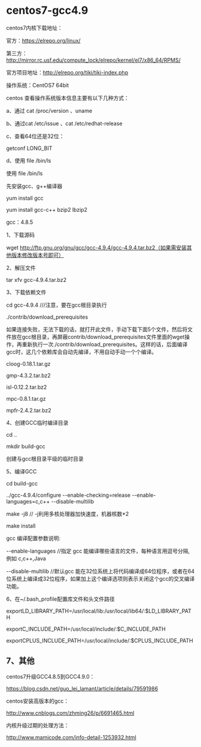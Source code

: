 # centos7-gcc4.9

centos7内核下载地址：

官方：https://elrepo.org/linux/

第三方：http://mirror.rc.usf.edu/compute_lock/elrepo/kernel/el7/x86_64/RPMS/

官方项目地址：http://elrepo.org/tiki/tiki-index.php

操作系统：CentOS7 64bit

centos 查看操作系统版本信息主要有以下几种方式：

a、通过 cat /proc/version 、uname

b、通过cat /etc/issue 、cat /etc/redhat-release

c、查看64位还是32位：

getconf LONG_BIT

d、使用 file /bin/ls

使用 file /bin/ls

先安装gcc、g++编译器

yum install gcc

yum install gcc-c++ bzip2 lbzip2

gcc：4.8.5

1、下载源码

wget http://ftp.gnu.org/gnu/gcc/gcc-4.9.4/gcc-4.9.4.tar.bz2（如果需安装其他版本修改版本号即可）

2、解压文件

tar xfv gcc-4.9.4.tar.bz2

3、下载依赖文件

cd gcc-4.9.4 ///注意，要在gcc根目录执行

./contrib/download_prerequisites

如果连接失败，无法下载的话，就打开此文件，手动下载下面5个文件，然后将文件放在gcc根目录，再屏蔽contrib/download_prerequisites文件里面的wget操作，再重新执行一次./contrib/download_prerequisites。这样的话，后面编译gcc时，这几个依赖库会自动先编译，不用自动手动一个个编译。

cloog-0.18.1.tar.gz

gmp-4.3.2.tar.bz2

isl-0.12.2.tar.bz2

mpc-0.8.1.tar.gz

mpfr-2.4.2.tar.bz2

4、创建GCC临时编译目录

cd ..

mkdir build-gcc

创建与gcc根目录平级的临时目录

5、编译GCC

cd build-gcc


../gcc-4.9.4/configure --enable-checking=release --enable-languages=c,c++ --disable-multilib

make -j8 // -j利用多核处理器加快速度，机器核数*2

make install

 

gcc 编译配置参数说明:

--enable-languages //指定 gcc 能编译哪些语言的文件，每种语言用逗号分隔, 例如 c,c++,Java

--disable-multilib //默认gcc 能在32位系统上将代码编译成64位程序，或者在64位系统上编译成32位程序，如果加上这个编译选项则表示关闭这个gcc的交叉编译功能。

 

6、在~/.bash_profile配置库文件和头文件路径

exportLD_LIBRARY_PATH=/usr/local/lib:/usr/local/lib64/:$LD_LIBRARY_PATH

exportC_INCLUDE_PATH=/usr/local/include/:$C_INCLUDE_PATH

exportCPLUS_INCLUDE_PATH=/usr/local/include/:$CPLUS_INCLUDE_PATH

7、其他
----
centos7升级GCC4.8.5到GCC4.9.0：

https://blog.csdn.net/guo_lei_lamant/article/details/79591986

centos安装高版本的gcc：

http://www.cnblogs.com/zhming26/p/6691465.html

内核升级过期的处理方法：

http://www.mamicode.com/info-detail-1253932.html
